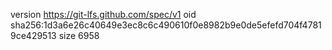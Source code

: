 version https://git-lfs.github.com/spec/v1
oid sha256:1d3a6e26c40649e3ec8c6c490610f0e8982b9e0de5efefd704f47819ce429513
size 6958
